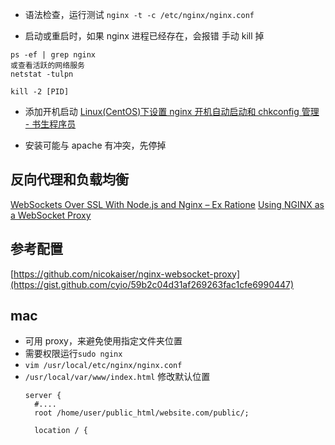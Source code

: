 - 语法检查，运行测试
  `nginx -t -c /etc/nginx/nginx.conf`

- 启动或重启时，如果 nginx 进程已经存在，会报错
  手动 kill 掉

```
ps -ef | grep nginx
或查看活跃的网络服务
netstat -tulpn

kill -2 [PID]
```

- 添加开机启动
  [Linux(CentOS)下设置 nginx 开机自动启动和 chkconfig 管理 - 书生程序员](http://imshusheng.com/linux/225.html)

- 安装可能与 apache 有冲突，先停掉

## 反向代理和负载均衡

[WebSockets Over SSL With Node.js and Nginx – Ex Ratione](https://www.exratione.com/2013/06/websockets-over-ssl-with-nodejs-and-nginx/)
[Using NGINX as a WebSocket Proxy](https://www.nginx.com/blog/websocket-nginx/)

## 参考配置

[https://github.com/nicokaiser/nginx-websocket-proxy](https://gist.github.com/cyio/59b2c04d31af269263fac1cfe6990447)

## mac

- 可用 proxy，来避免使用指定文件夹位置
- 需要权限运行`sudo nginx`
- `vim /usr/local/etc/nginx/nginx.conf`
- `/usr/local/var/www/index.html`
    修改默认位置
    ```
    server {
      #....
      root /home/user/public_html/website.com/public/;

      location / {
    ```

